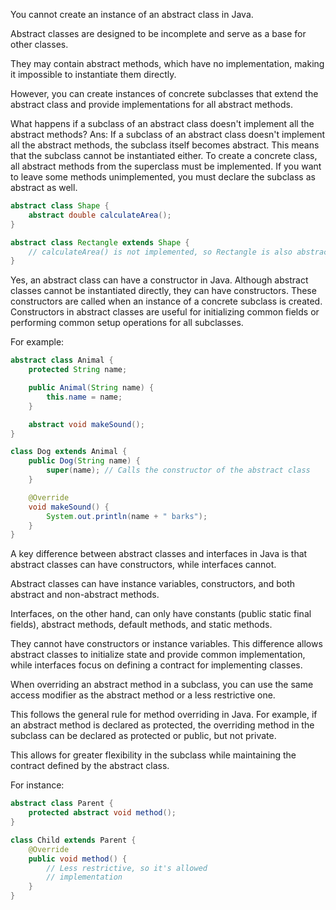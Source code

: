 You cannot create an instance of an abstract class in Java.

Abstract classes are designed to be incomplete and serve as a base for other classes.

They may contain abstract methods, which have no implementation, making it impossible to instantiate them directly.

However, you can create instances of concrete subclasses that extend the abstract class and provide implementations
for all abstract methods.

What happens if a subclass of an abstract class doesn't implement all the abstract methods?
Ans:
If a subclass of an abstract class doesn't implement all the abstract methods, the subclass itself becomes abstract.
This means that the subclass cannot be instantiated either. To create a concrete class, all abstract methods 
from the superclass must be implemented.
If you want to leave some methods unimplemented, you must declare the subclass as abstract as well.

```java
abstract class Shape {
    abstract double calculateArea();
}

abstract class Rectangle extends Shape {
    // calculateArea() is not implemented, so Rectangle is also abstract
}
```

Yes, an abstract class can have a constructor in Java. Although abstract classes cannot be instantiated directly, 
they can have constructors.
These constructors are called when an instance of a concrete subclass is created.
Constructors in abstract classes are useful for initializing common fields or performing common setup operations for 
all subclasses. 

For example:

```java
abstract class Animal {
    protected String name;

    public Animal(String name) {
        this.name = name;
    }

    abstract void makeSound();
}

class Dog extends Animal {
    public Dog(String name) {
        super(name); // Calls the constructor of the abstract class
    }

    @Override
    void makeSound() {
        System.out.println(name + " barks");
    }
}
```

A key difference between abstract classes and interfaces in Java is that abstract classes can have constructors,
while interfaces cannot.

Abstract classes can have instance variables, constructors, and both abstract and non-abstract methods.

Interfaces, on the other hand, can only have constants (public static final fields), abstract methods, default methods,
and static methods.

They cannot have constructors or instance variables.
This difference allows abstract classes to initialize state and provide common implementation,
while interfaces focus on defining a contract for implementing classes.

When overriding an abstract method in a subclass, you can use the same access modifier as the abstract method or a less 
restrictive one. 

This follows the general rule for method overriding in Java. For example, if an abstract method is declared as 
protected, the overriding method in the subclass can be declared as protected or public, but not private. 

This allows for greater flexibility in the subclass while maintaining the contract defined by the abstract class. 

For instance:

```java
abstract class Parent {
    protected abstract void method();
}

class Child extends Parent {
    @Override
    public void method() { 
        // Less restrictive, so it's allowed
        // implementation
    }
}
```
